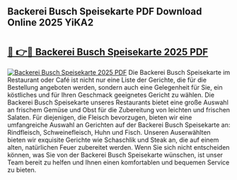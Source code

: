 ## Backerei Busch Speisekarte PDF Download Online 2025 YiKA2

# <h2><a href="http://gc7wdv.nevu.top/?p=Backerei+Busch+Speisekarte">🔗 👉🔴 Backerei Busch Speisekarte 2025 PDF</a></h2>

[![Backerei Busch Speisekarte 2025 PDF](https://i.imgur.com/dBaPXMq.png)](http://gc7wdv.nevu.top/?p=Backerei+Busch+Speisekarte)
Die Backerei Busch Speisekarte im Restaurant oder Café ist nicht nur eine Liste der Gerichte, die für die Bestellung angeboten werden, sondern auch eine Gelegenheit für Sie, ein köstliches und für Ihren Geschmack geeignetes Gericht zu wählen. Die Backerei Busch Speisekarte unseres Restaurants bietet eine große Auswahl an frischem Gemüse und Obst für die Zubereitung von leichten und frischen Salaten. Für diejenigen, die Fleisch bevorzugen, bieten wir eine umfangreiche Auswahl an Gerichten auf der Backerei Busch Speisekarte an: Rindfleisch, Schweinefleisch, Huhn und Fisch. Unseren Auserwählten bieten wir exquisite Gerichte wie Schaschlik und Steak an, die auf einem alten, natürlichen Feuer zubereitet werden. Wenn Sie sich nicht entscheiden können, was Sie von der Backerei Busch Speisekarte wünschen, ist unser Team bereit zu helfen und Ihnen einen komfortablen und bequemen Service zu bieten.
